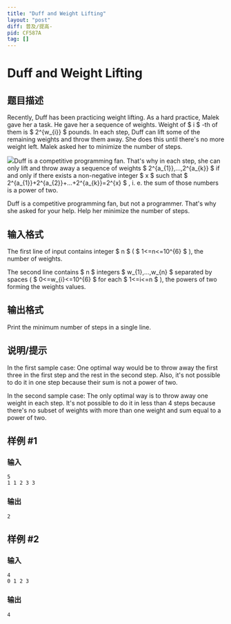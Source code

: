```yaml
---
title: "Duff and Weight Lifting"
layout: "post"
diff: 普及/提高-
pid: CF587A
tag: []
---
```


# Duff and Weight Lifting

## 题目描述

Recently, Duff has been practicing weight lifting. As a hard practice, Malek gave her a task. He gave her a sequence of weights. Weight of $ i $ -th of them is $ 2^{w_{i}} $ pounds. In each step, Duff can lift some of the remaining weights and throw them away. She does this until there's no more weight left. Malek asked her to minimize the number of steps.

 ![](https://cdn.luogu.com.cn/upload/vjudge_pic/CF587A/ae0bf97f46f744ec67cd3653eed80d2fdb7f3472.png)Duff is a competitive programming fan. That's why in each step, she can only lift and throw away a sequence of weights $ 2^{a_{1}},...,2^{a_{k}} $ if and only if there exists a non-negative integer $ x $ such that $ 2^{a_{1}}+2^{a_{2}}+...+2^{a_{k}}=2^{x} $ , i. e. the sum of those numbers is a power of two.

Duff is a competitive programming fan, but not a programmer. That's why she asked for your help. Help her minimize the number of steps.

## 输入格式

The first line of input contains integer $ n $ ( $ 1<=n<=10^{6} $ ), the number of weights.

The second line contains $ n $ integers $ w_{1},...,w_{n} $ separated by spaces ( $ 0<=w_{i}<=10^{6} $ for each $ 1<=i<=n $ ), the powers of two forming the weights values.

## 输出格式

Print the minimum number of steps in a single line.

## 说明/提示

In the first sample case: One optimal way would be to throw away the first three in the first step and the rest in the second step. Also, it's not possible to do it in one step because their sum is not a power of two.

In the second sample case: The only optimal way is to throw away one weight in each step. It's not possible to do it in less than 4 steps because there's no subset of weights with more than one weight and sum equal to a power of two.

## 样例 #1

### 输入

```
5
1 1 2 3 3

```

### 输出

```
2

```

## 样例 #2

### 输入

```
4
0 1 2 3

```

### 输出

```
4

```

